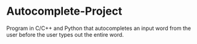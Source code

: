 # Autocomplete-Project
 Program in C/C++ and Python that autocompletes an input word from the user before the user types out the entire word.

